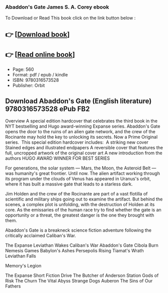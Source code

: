 ### Abaddon's Gate James S. A. Corey ebook

To Download or Read This book click on the link button below :

## 👉  [**[Download book](http://get-pdfs.com/download.php?group=book&from=github.com&id=693445&lnk=1063 "Download book")**]

## 👉  [**[Read online book](http://get-pdfs.com/download.php?group=book&from=github.com&id=693445&lnk=1063 "Read online book")**]


* Page: 560
* Format: pdf / epub / kindle
* ISBN: 9780316573528
* Publisher: Orbit



## Download Abaddon's Gate (English literature) 9780316573528 ePub FB2


Overview
A special edition hardcover that celebrates the third book in the NYT bestselling and Hugo award-winning Expanse series. Abaddon&#039;s Gate opens the door to the ruins of an alien gate network, and the crew of the Rocinante may hold the key to unlocking its secrets. Now a Prime Original series.  This special edition hardcover includes:  A striking new cover Stained edges and illustrated endpapers A reversible cover that features the full, uncropped artwork of the original cover art A new introduction from the authors 
 HUGO AWARD WINNER FOR BEST SERIES
 
 For generations, the solar system — Mars, the Moon, the Asteroid Belt — was humanity&#039;s great frontier. Until now. The alien artifact working through its program under the clouds of Venus has appeared in Uranus&#039;s orbit, where it has built a massive gate that leads to a starless dark.
 
 Jim Holden and the crew of the Rocinante are part of a vast flotilla of scientific and military ships going out to examine the artifact. But behind the scenes, a complex plot is unfolding, with the destruction of Holden at its core. As the emissaries of the human race try to find whether the gate is an opportunity or a threat, the greatest danger is the one they brought with them.
 
 Abaddon&#039;s Gate is a breakneck science fiction adventure following the critically acclaimed Caliban&#039;s War.
 
 The Expanse
 Leviathan Wakes
 Caliban&#039;s War
 Abaddon&#039;s Gate
 Cibola Burn
 Nemesis Games
 Babylon&#039;s Ashes
 Persepolis Rising
 Tiamat&#039;s Wrath
 ​Leviathan Falls
 
 Memory&#039;s Legion
 
 The Expanse Short Fiction
 Drive
 The Butcher of Anderson Station
 Gods of Risk
 The Churn
 The Vital Abyss
 Strange Dogs
 Auberon
 The Sins of Our Fathers



